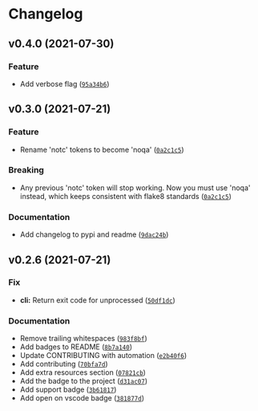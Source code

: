 # Changelog

<!--next-version-placeholder-->

## v0.4.0 (2021-07-30)
### Feature
* Add verbose flag ([`95a34b6`](https://github.com/guilatrova/tryceratops/commit/95a34b643ad71c392d419006607ba4d3cbb68375))

## v0.3.0 (2021-07-21)
### Feature
* Rename 'notc' tokens to become 'noqa' ([`0a2c1c5`](https://github.com/guilatrova/tryceratops/commit/0a2c1c5a9efe77c94a0080369ce2e18ae3e937b7))

### Breaking
* Any previous 'notc' token will stop working. Now you must use 'noqa' instead, which keeps consistent with flake8 standards  ([`0a2c1c5`](https://github.com/guilatrova/tryceratops/commit/0a2c1c5a9efe77c94a0080369ce2e18ae3e937b7))

### Documentation
* Add changelog to pypi and readme ([`9dac24b`](https://github.com/guilatrova/tryceratops/commit/9dac24b50b92e39abac63307345343189ccb24bf))

## v0.2.6 (2021-07-21)
### Fix
* **cli:** Return exit code for unprocessed ([`50df1dc`](https://github.com/guilatrova/tryceratops/commit/50df1dcb3f671062a76b280c994672a2313b9d38))

### Documentation
* Remove trailing whitespaces ([`983f8bf`](https://github.com/guilatrova/tryceratops/commit/983f8bf6aa8f96284a9a0e5f991a000a78b0753d))
* Add badges to README ([`8b7a140`](https://github.com/guilatrova/tryceratops/commit/8b7a140a45dbfee832e1b89a90c59d6a4abd3c44))
* Update CONTRIBUTING with automation ([`e2b40f6`](https://github.com/guilatrova/tryceratops/commit/e2b40f6099a22c879d85548bafc15bc89468824d))
* Add contributing ([`70bfa7d`](https://github.com/guilatrova/tryceratops/commit/70bfa7d403a833e3e575931938f4fd24028def52))
* Add extra resources section ([`07821cb`](https://github.com/guilatrova/tryceratops/commit/07821cb70a23de9e602929cab42d62aeef214383))
* Add the badge to the project ([`d31ac07`](https://github.com/guilatrova/tryceratops/commit/d31ac071e11370d20982538a0256ff4c984f5902))
* Add support badge ([`3b61817`](https://github.com/guilatrova/tryceratops/commit/3b618173cd8b5996a74e3ffc6c9833e53e504172))
* Add open on vscode badge ([`381877d`](https://github.com/guilatrova/tryceratops/commit/381877d1b34ed8f63da611ad4b6f0774d1ad65c0))
